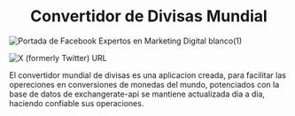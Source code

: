 <h1 align="center"> Convertidor de Divisas Mundial </h1>

![Portada de Facebook Expertos en Marketing Digital blanco(1)](https://github.com/HcorralesA/ConvertidorDeMoneda/assets/158204062/e39e9c72-516b-4291-844f-514fe58c992f)

<img alt="X (formerly Twitter) URL" src="https://img.shields.io/twitter/url?url=https%3A%2F%2Fx.com%2FHectorCorra1es%3Fs%3D09">

<p>El convertidor mundial de divisas es una aplicacion creada, para facilitar las opereciones en conversiones de monedas del mundo, potenciados con la base de datos de exchangerate-api se mantiene actualizada dia a dia, haciendo confiable sus operaciones.</p>
